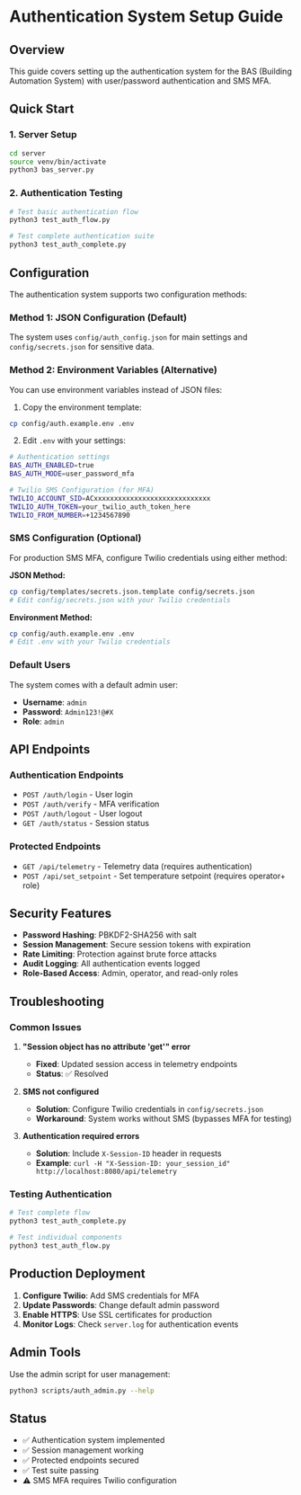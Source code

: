 # Authentication System Setup Guide

## Overview
This guide covers setting up the authentication system for the BAS (Building Automation System) with user/password authentication and SMS MFA.

## Quick Start

### 1. Server Setup
```bash
cd server
source venv/bin/activate
python3 bas_server.py
```

### 2. Authentication Testing
```bash
# Test basic authentication flow
python3 test_auth_flow.py

# Test complete authentication suite
python3 test_auth_complete.py
```

## Configuration

The authentication system supports two configuration methods:

### Method 1: JSON Configuration (Default)
The system uses `config/auth_config.json` for main settings and `config/secrets.json` for sensitive data.

### Method 2: Environment Variables (Alternative)
You can use environment variables instead of JSON files:

1. Copy the environment template:
```bash
cp config/auth.example.env .env
```

2. Edit `.env` with your settings:
```bash
# Authentication settings
BAS_AUTH_ENABLED=true
BAS_AUTH_MODE=user_password_mfa

# Twilio SMS Configuration (for MFA)
TWILIO_ACCOUNT_SID=ACxxxxxxxxxxxxxxxxxxxxxxxxxxxxx
TWILIO_AUTH_TOKEN=your_twilio_auth_token_here
TWILIO_FROM_NUMBER=+1234567890
```

### SMS Configuration (Optional)
For production SMS MFA, configure Twilio credentials using either method:

**JSON Method:**
```bash
cp config/templates/secrets.json.template config/secrets.json
# Edit config/secrets.json with your Twilio credentials
```

**Environment Method:**
```bash
cp config/auth.example.env .env
# Edit .env with your Twilio credentials
```

### Default Users
The system comes with a default admin user:
- **Username**: `admin`
- **Password**: `Admin123!@#X`
- **Role**: `admin`

## API Endpoints

### Authentication Endpoints
- `POST /auth/login` - User login
- `POST /auth/verify` - MFA verification
- `POST /auth/logout` - User logout
- `GET /auth/status` - Session status

### Protected Endpoints
- `GET /api/telemetry` - Telemetry data (requires authentication)
- `POST /api/set_setpoint` - Set temperature setpoint (requires operator+ role)

## Security Features

- **Password Hashing**: PBKDF2-SHA256 with salt
- **Session Management**: Secure session tokens with expiration
- **Rate Limiting**: Protection against brute force attacks
- **Audit Logging**: All authentication events logged
- **Role-Based Access**: Admin, operator, and read-only roles

## Troubleshooting

### Common Issues

1. **"Session object has no attribute 'get'" error**
   - **Fixed**: Updated session access in telemetry endpoints
   - **Status**: ✅ Resolved

2. **SMS not configured**
   - **Solution**: Configure Twilio credentials in `config/secrets.json`
   - **Workaround**: System works without SMS (bypasses MFA for testing)

3. **Authentication required errors**
   - **Solution**: Include `X-Session-ID` header in requests
   - **Example**: `curl -H "X-Session-ID: your_session_id" http://localhost:8080/api/telemetry`

### Testing Authentication

```bash
# Test complete flow
python3 test_auth_complete.py

# Test individual components
python3 test_auth_flow.py
```

## Production Deployment

1. **Configure Twilio**: Add SMS credentials for MFA
2. **Update Passwords**: Change default admin password
3. **Enable HTTPS**: Use SSL certificates for production
4. **Monitor Logs**: Check `server.log` for authentication events

## Admin Tools

Use the admin script for user management:
```bash
python3 scripts/auth_admin.py --help
```

## Status
- ✅ Authentication system implemented
- ✅ Session management working
- ✅ Protected endpoints secured
- ✅ Test suite passing
- ⚠️ SMS MFA requires Twilio configuration
